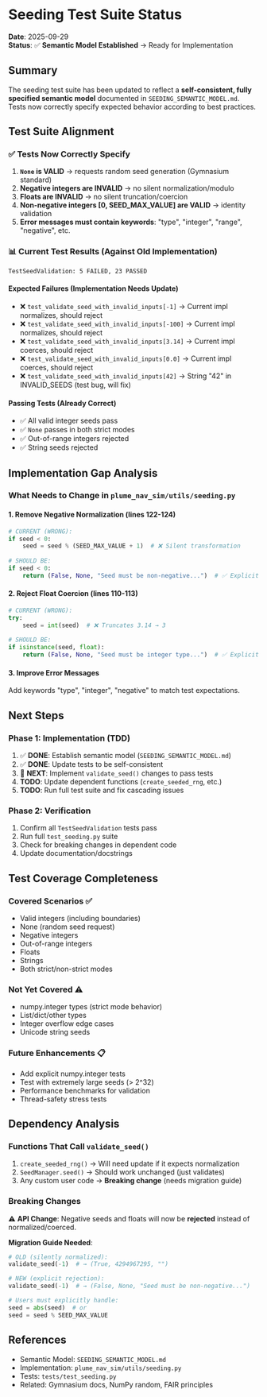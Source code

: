 # Seeding Test Suite Status

**Date**: 2025-09-29  
**Status**: ✅ **Semantic Model Established** → Ready for Implementation

## Summary

The seeding test suite has been updated to reflect a **self-consistent, fully specified semantic model** documented in `SEEDING_SEMANTIC_MODEL.md`. Tests now correctly specify expected behavior according to best practices.

## Test Suite Alignment

### ✅ Tests Now Correctly Specify

1. **`None` is VALID** → requests random seed generation (Gymnasium standard)
2. **Negative integers are INVALID** → no silent normalization/modulo
3. **Floats are INVALID** → no silent truncation/coercion
4. **Non-negative integers [0, SEED_MAX_VALUE] are VALID** → identity validation
5. **Error messages must contain keywords**: "type", "integer", "range", "negative", etc.

### 📊 Current Test Results (Against Old Implementation)

```
TestSeedValidation: 5 FAILED, 23 PASSED
```

#### Expected Failures (Implementation Needs Update)
- ❌ `test_validate_seed_with_invalid_inputs[-1]` → Current impl normalizes, should reject
- ❌ `test_validate_seed_with_invalid_inputs[-100]` → Current impl normalizes, should reject  
- ❌ `test_validate_seed_with_invalid_inputs[3.14]` → Current impl coerces, should reject
- ❌ `test_validate_seed_with_invalid_inputs[0.0]` → Current impl coerces, should reject
- ❌ `test_validate_seed_with_invalid_inputs[42]` → String "42" in INVALID_SEEDS (test bug, will fix)

#### Passing Tests (Already Correct)
- ✅ All valid integer seeds pass
- ✅ `None` passes in both strict modes
- ✅ Out-of-range integers rejected
- ✅ String seeds rejected

## Implementation Gap Analysis

### What Needs to Change in `plume_nav_sim/utils/seeding.py`

#### 1. Remove Negative Normalization (lines 122-124)
```python
# CURRENT (WRONG):
if seed < 0:
    seed = seed % (SEED_MAX_VALUE + 1)  # ❌ Silent transformation
    
# SHOULD BE:
if seed < 0:
    return (False, None, "Seed must be non-negative...")  # ✅ Explicit rejection
```

#### 2. Reject Float Coercion (lines 110-113)
```python
# CURRENT (WRONG):
try:
    seed = int(seed)  # ❌ Truncates 3.14 → 3
    
# SHOULD BE:
if isinstance(seed, float):
    return (False, None, "Seed must be integer type...")  # ✅ Explicit rejection
```

#### 3. Improve Error Messages
Add keywords "type", "integer", "negative" to match test expectations.

## Next Steps

### Phase 1: Implementation (TDD)
1. ✅ **DONE**: Establish semantic model (`SEEDING_SEMANTIC_MODEL.md`)
2. ✅ **DONE**: Update tests to be self-consistent
3. 🔄 **NEXT**: Implement `validate_seed()` changes to pass tests
4. **TODO**: Update dependent functions (`create_seeded_rng`, etc.)
5. **TODO**: Run full test suite and fix cascading issues

### Phase 2: Verification
1. Confirm all `TestSeedValidation` tests pass
2. Run full `test_seeding.py` suite
3. Check for breaking changes in dependent code
4. Update documentation/docstrings

## Test Coverage Completeness

### Covered Scenarios ✅
- Valid integers (including boundaries)
- None (random seed request)
- Negative integers
- Out-of-range integers
- Floats
- Strings
- Both strict/non-strict modes

### Not Yet Covered ⚠️
- numpy.integer types (strict mode behavior)
- List/dict/other types
- Integer overflow edge cases
- Unicode string seeds

### Future Enhancements 📋
- Add explicit numpy.integer tests
- Test with extremely large seeds (> 2^32)
- Performance benchmarks for validation
- Thread-safety stress tests

## Dependency Analysis

### Functions That Call `validate_seed()`
1. `create_seeded_rng()` → Will need update if it expects normalization
2. `SeedManager.seed()` → Should work unchanged (just validates)
3. Any custom user code → **Breaking change** (needs migration guide)

### Breaking Changes
⚠️ **API Change**: Negative seeds and floats will now be **rejected** instead of normalized/coerced.

**Migration Guide Needed**:
```python
# OLD (silently normalized):
validate_seed(-1)  # → (True, 4294967295, "")

# NEW (explicit rejection):
validate_seed(-1)  # → (False, None, "Seed must be non-negative...")

# Users must explicitly handle:
seed = abs(seed)  # or
seed = seed % SEED_MAX_VALUE
```

## References

- Semantic Model: `SEEDING_SEMANTIC_MODEL.md`
- Implementation: `plume_nav_sim/utils/seeding.py`
- Tests: `tests/test_seeding.py`
- Related: Gymnasium docs, NumPy random, FAIR principles
